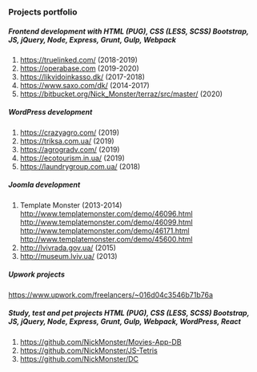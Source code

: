 ### Projects portfolio

##### Frontend development with HTML (PUG), CSS (LESS, SCSS) Bootstrap, JS, jQuery, Node,  Express, Grunt, Gulp, Webpack
1. https://truelinked.com/ (2018-2019)
2. https://operabase.com (2019-2020)
2. https://likvidoinkasso.dk/ (2017-2018)
3. https://www.saxo.com/dk/ (2014-2017)
4. https://bitbucket.org/Nick_Monster/terraz/src/master/ (2020)

##### WordPress development
1. https://crazyagro.com/ (2019)
2. https://triksa.com.ua/ (2019)
4. https://agrogradv.com/ (2019)
5. https://ecotourism.in.ua/ (2019)
6. https://laundrygroup.com.ua/ (2018)

##### Joomla development
1. Template Monster (2013-2014)  
http://www.templatemonster.com/demo/46096.html  
http://www.templatemonster.com/demo/46099.html  
http://www.templatemonster.com/demo/46171.html  
http://www.templatemonster.com/demo/45600.html  
2. http://lvivrada.gov.ua/ (2015)
3. http://museum.lviv.ua/ (2013)

##### Upwork projects
https://www.upwork.com/freelancers/~016d04c3546b71b76a

##### Study, test and pet projects HTML (PUG), CSS (LESS, SCSS) Bootstrap, JS, jQuery, Node,  Express, Grunt, Gulp, Webpack, WordPress, React
1. https://github.com/NickMonster/Movies-App-DB
2. https://github.com/NickMonster/JS-Tetris
3. https://github.com/NickMonster/DC
